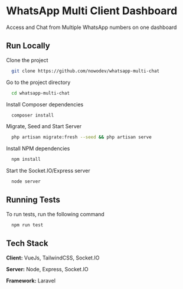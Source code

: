 
# WhatsApp Multi Client Dashboard

Access and Chat from Multiple WhatsApp numbers on one dashboard
## Run Locally

Clone the project

```bash
  git clone https://github.com/nowodev/whatsapp-multi-chat
```

Go to the project directory

```bash
  cd whatsapp-multi-chat
```
Install Composer dependencies

```bash
  composer install
```

Migrate, Seed and Start Server

```bash
  php artisan migrate:fresh --seed && php artisan serve
```

Install NPM dependencies

```bash
  npm install
```

Start the Socket.IO/Express server

```bash
  node server
```


## Running Tests

To run tests, run the following command

```bash
  npm run test
```


## Tech Stack

**Client:** VueJs, TailwindCSS, Socket.IO

**Server:** Node, Express, Socket.IO

**Framework:** Laravel
